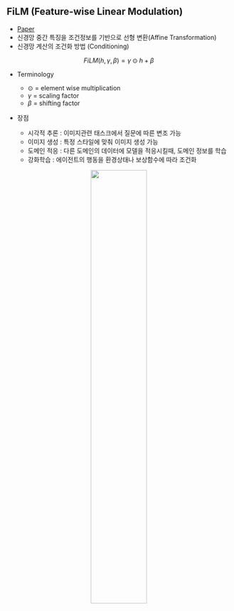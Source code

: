 ## FiLM (Feature-wise Linear Modulation)
* [Paper](https://arxiv.org/pdf/1709.07871)
* 신경망 중간 특징을 조건정보를 기반으로 선형 변환(Affine Transformation)
* 신경망 계산의 조건화 방법 (Conditioning)

$$ FiLM(h, \gamma, \beta) = \gamma \odot h + \beta $$
* Terminology
  * $\odot$ = element wise multiplication
  * $\gamma$ = scaling factor
  * $\beta$ = shifting factor
 
* 장점
  * 시각적 추론 : 이미지관련 태스크에서 질문에 따른 변조 가능
  * 이미지 생성 : 특정 스타일에 맞춰 이미지 생성 가능
  * 도메인 적응 : 다른 도메인의 데이터에 모델을 적응시킬때, 도메인 정보를 학습
  * 강화학습 : 에이전트의 행동을 환경상태나 보상함수에 따라 조건화

<p align="center">
 <img src="https://github.com/user-attachments/assets/7633e05d-a3cf-4d6d-9d72-7907c2a98475" width="50%" height="50%">
</p>

